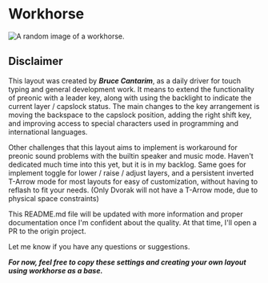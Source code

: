 # Workhorse 
![A random image of a workhorse.](https://i.pinimg.com/originals/2b/ad/44/2bad44c79e31650790f9a8a67ab80edc.jpg)

## Disclaimer

This layout was created by ***Bruce Cantarim***, as a daily driver for touch typing and general development work.
It means to extend the functionality of preonic with a leader key, along with using the backlight to indicate the current layer / capslock status.
The main changes to the key arrangement is moving the backspace to the capslock position, adding the right shift key, and improving access to special characters used in programming and international languages.

Other challenges that this layout aims to implement is workaround for preonic sound problems with the builtin speaker and music mode.
Haven't dedicated much time into this yet, but it is in my backlog. Same goes for implement toggle for lower / raise / adjust layers,
and a persistent inverted T-Arrow mode for most layouts for easy of customization, without having to reflash to fit your needs.
(Only Dvorak will not have a T-Arrow mode, due to physical space constraints)

This README.md file will be updated with more information and proper documentation once I'm confident about the quality.
At that time, I'll open a PR to the origin project.

Let me know if you have any questions or suggestions.

***For now, feel free to copy these settings and creating your own layout using workhorse as a base.***
